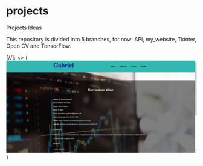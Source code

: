 # projects
Projects Ideas

This repository is divided into 5 branches, for now: API, my_website, Tkinter, Open CV and TensorFlow.

[//]: <> (![Imagem](/CV_Web_screenshot.png?raw=true "Optional Title"))
